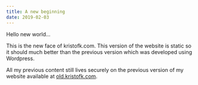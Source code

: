 ```yaml
---
title: A new beginning
date: 2019-02-03
---
```


Hello new world...

This is the new face of kristofk.com. This version of the website is static so it should much better than the previous version which was developed using Wordpress.

All my previous content still lives securely on the previous version of my website available at [old.kristofk.com](https://old.kristofk.com).
